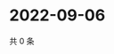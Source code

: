 # 2022-09-06

共 0 条

<!-- BEGIN WEIBO -->
<!-- 最后更新时间 Tue Sep 06 2022 02:06:33 GMT+0800 (China Standard Time) -->

<!-- END WEIBO -->
